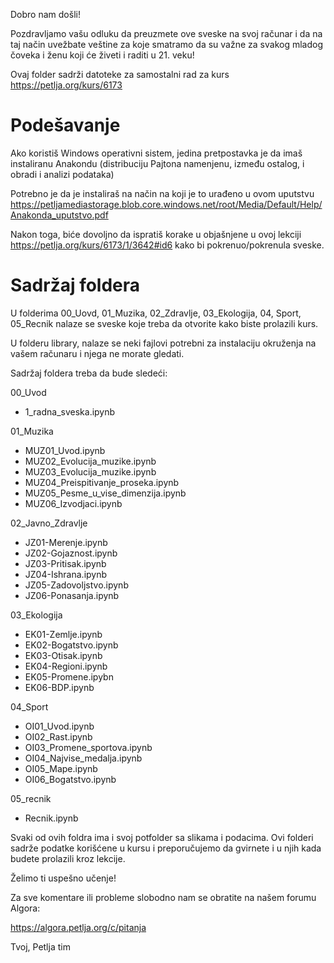 Dobro nam došli!

Pozdravljamo vašu odluku da preuzmete ove sveske na svoj računar
i da na taj način uvežbate veštine za koje smatramo da su važne za svakog
mladog čoveka i ženu koji će živeti i raditi u 21. veku!

Ovaj folder sadrži datoteke za samostalni rad za kurs https://petlja.org/kurs/6173

Podešavanje
===========

Ako koristiš Windows operativni sistem, jedina pretpostavka je da imaš 
instaliranu Anakondu (distribuciju Pajtona namenjenu, između ostalog, i obradi i analizi podataka)

Potrebno je da je instaliraš na način na koji je to urađeno u ovom uputstvu https://petljamediastorage.blob.core.windows.net/root/Media/Default/Help/Anakonda_uputstvo.pdf

Nakon toga, biće dovoljno da ispratiš korake u objašnjene u ovoj lekciji https://petlja.org/kurs/6173/1/3642#id6 kako bi pokrenuo/pokrenula sveske. 

Sadržaj foldera
===============

U folderima 00_Uovd, 01_Muzika, 02_Zdravlje, 03_Ekologija, 04, Sport, 05_Recnik nalaze se sveske koje treba da otvorite kako biste prolazili kurs. 

U folderu library, nalaze se neki fajlovi potrebni za instalaciju okruženja na vašem računaru i njega ne morate gledati. 

Sadržaj foldera treba da bude sledeći:

00_Uvod

- 1_radna_sveska.ipynb

01_Muzika

- MUZ01_Uvod.ipynb
- MUZ02_Evolucija_muzike.ipynb
- MUZ03_Evolucija_muzike.ipynb
- MUZ04_Preispitivanje_proseka.ipynb
- MUZ05_Pesme_u_vise_dimenzija.ipynb
- MUZ06_Izvodjaci.ipynb

02_Javno_Zdravlje

- JZ01-Merenje.ipynb
- JZ02-Gojaznost.ipynb
- JZ03-Pritisak.ipynb
- JZ04-Ishrana.ipynb
- JZ05-Zadovoljstvo.ipynb
- JZ06-Ponasanja.ipynb

03_Ekologija

- EK01-Zemlje.ipynb
- EK02-Bogatstvo.ipynb
- EK03-Otisak.ipynb
- EK04-Regioni.ipynb
- EK05-Promene.ipybn
- EK06-BDP.ipynb

04_Sport

- OI01_Uvod.ipynb
- OI02_Rast.ipynb
- OI03_Promene_sportova.ipynb
- OI04_Najvise_medalja.ipynb
- OI05_Mape.ipynb
- OI06_Bogatstvo.ipynb

05_recnik

- Recnik.ipynb

Svaki od ovih foldra ima i svoj potfolder sa slikama i podacima. Ovi folderi
sadrže podatke korišćene u kursu i preporučujemo da gvirnete i u njih kada budete prolazili kroz lekcije. 

Želimo ti uspešno učenje!

Za sve komentare ili probleme slobodno nam se obratite na našem forumu Algora:

  https://algora.petlja.org/c/pitanja

Tvoj,
Petlja tim
